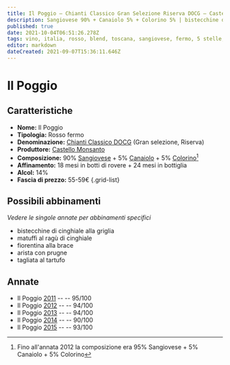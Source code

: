 ```yaml
---
title: Il Poggio – Chianti Classico Gran Selezione Riserva DOCG – Castello Monsanto – Toscana (IT) – 55-59€ – 4★-5★
description: Sangiovese 90% + Canaiolo 5% + Colorino 5% | bistecchine di cinghiale alla griglia – Matuffi al ragù di cinghiale – Fiorentina alla brace – arista con prugne – Tagliata al tartufo
published: true
date: 2021-10-04T06:51:26.278Z
tags: vino, italia, rosso, blend, toscana, sangiovese, fermo, 5 stelle, fiorentina alla brace, canaiolo, colorino, bistecchine di cinghiale alla griglia, matuffi al ragù di cinghiale, arista con prugne, tagliata al tartufo, 55-59€
editor: markdown
dateCreated: 2021-09-07T15:36:11.646Z
---
```


# Il Poggio

## Caratteristiche
- **Nome:** Il Poggio
- **Tipologia:** Rosso fermo
- **Denominazione:** [Chianti Classico DOCG](/denominazioni/Italia/Toscana/DOCG/Chianti-Classico) (Gran selezione, Riserva)
- **Produttore:** [Castello Monsanto](/produttori/Italia/Toscana/Castello-Monsanto) 
- **Composizione:** 90% [Sangiovese](/vitigni/Italia/bacca-nera/sangiovese) + 5% [Canaiolo](/vitigni/Italia/bacca-nera/canaiolo) + 5% [Colorino](/vitigni/Italia/bacca-nera/colorino)[^1] 
- **Affinamento:** 18 mesi in botti di rovere + 24 mesi in bottiglia
- **Alcol:** 14%
- **Fascia di prezzo:** 55-59€
{.grid-list}




## Possibili abbinamenti
*Vedere le singole annate per abbinamenti specifici*

- bistecchine di cinghiale alla griglia
- matuffi al ragù di cinghiale
- fiorentina alla brace 
- arista con prugne 
- tagliata al tartufo

## Annate
- Il Poggio [2011](vini/Italia/Toscana/Castello-Monsanto/Il-Poggio/2011) -- <span class="star-5"></span> -- 95/100
- Il Poggio [2012](vini/Italia/Toscana/Castello-Monsanto/Il-Poggio/2012) -- <span class="star-5"></span> -- 94/100
- Il Poggio [2013](vini/Italia/Toscana/Castello-Monsanto/Il-Poggio/2013) -- <span class="star-5"></span> -- 94/100
- Il Poggio [2014](vini/Italia/Toscana/Castello-Monsanto/Il-Poggio/2014) -- <span class="star-4"></span> -- 90/100
- Il Poggio [2015](vini/Italia/Toscana/Castello-Monsanto/Il-Poggio/2015) -- <span class="star-5"></span> -- 93/100

[^1]: Fino all'annata 2012 la composizione era 95% Sangiovese + 5% Canaiolo + 5% Colorino